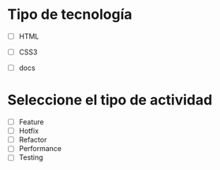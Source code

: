 # Tipo de tecnología
- [ ] HTML
- [ ] CSS3 
- [ ] docs


# Seleccione el tipo de actividad
- [ ] Feature
- [ ] Hotfix
- [ ] Refactor
- [ ] Performance
- [ ] Testing
